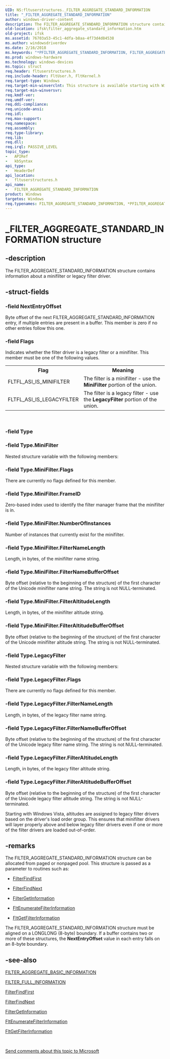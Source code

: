 ```yaml
---
UID: NS:fltuserstructures._FILTER_AGGREGATE_STANDARD_INFORMATION
title: "_FILTER_AGGREGATE_STANDARD_INFORMATION"
author: windows-driver-content
description: The FILTER_AGGREGATE_STANDARD_INFORMATION structure contains information about a minifilter or legacy filter driver.
old-location: ifsk\filter_aggregate_standard_information.htm
old-project: ifsk
ms.assetid: 76703a53-45c1-4dfa-b8aa-4f73d4d84538
ms.author: windowsdriverdev
ms.date: 2/16/2018
ms.keywords: "*PFILTER_AGGREGATE_STANDARD_INFORMATION, FILTER_AGGREGATE_STANDARD_INFORMATION, FILTER_AGGREGATE_STANDARD_INFORMATION structure [Installable File System Drivers], FltSystemStructures_2b06b94c-69dc-4b0c-a9bc-56bba1592036.xml, PFILTER_AGGREGATE_STANDARD_INFORMATION, PFILTER_AGGREGATE_STANDARD_INFORMATION structure pointer [Installable File System Drivers], _FILTER_AGGREGATE_STANDARD_INFORMATION, fltuserstructures/FILTER_AGGREGATE_STANDARD_INFORMATION, fltuserstructures/PFILTER_AGGREGATE_STANDARD_INFORMATION, ifsk.filter_aggregate_standard_information"
ms.prod: windows-hardware
ms.technology: windows-devices
ms.topic: struct
req.header: fltuserstructures.h
req.include-header: FltUser.h, FltKernel.h
req.target-type: Windows
req.target-min-winverclnt: This structure is available starting with Windows Vista.
req.target-min-winversvr: 
req.kmdf-ver: 
req.umdf-ver: 
req.ddi-compliance: 
req.unicode-ansi: 
req.idl: 
req.max-support: 
req.namespace: 
req.assembly: 
req.type-library: 
req.lib: 
req.dll: 
req.irql: PASSIVE_LEVEL
topic_type:
-	APIRef
-	kbSyntax
api_type:
-	HeaderDef
api_location:
-	fltuserstructures.h
api_name:
-	FILTER_AGGREGATE_STANDARD_INFORMATION
product: Windows
targetos: Windows
req.typenames: FILTER_AGGREGATE_STANDARD_INFORMATION, *PFILTER_AGGREGATE_STANDARD_INFORMATION
---
```


# _FILTER_AGGREGATE_STANDARD_INFORMATION structure


## -description


The FILTER_AGGREGATE_STANDARD_INFORMATION structure contains information about a minifilter or legacy filter driver.


## -struct-fields




### -field NextEntryOffset

Byte offset of the next FILTER_AGGREGATE_STANDARD_INFORMATION entry, if multiple entries are present in a buffer. This member is zero if no other entries follow this one.


### -field Flags

Indicates whether the filter driver is a legacy filter or a minifilter.  This member must be one of the following values.

<table>
<tr>
<th>Flag</th>
<th>Meaning</th>
</tr>
<tr>
<td>
FLTFL_ASI_IS_MINIFILTER

</td>
<td>
The filter is a minifilter - use the <b>MiniFilter</b> portion of the union.

</td>
</tr>
<tr>
<td>
FLTFL_ASI_IS_LEGACYFILTER

</td>
<td>
The filter is a legacy filter - use the <b>LegacyFilter</b> portion of the union.

</td>
</tr>
</table>
 


### -field Type


### -field Type.MiniFilter

Nested structure variable with the following members:


### -field Type.MiniFilter.Flags

There are currently no flags defined for this member.


### -field Type.MiniFilter.FrameID

Zero-based index used to identify the filter manager frame that the minifilter is in.


### -field Type.MiniFilter.NumberOfInstances

Number of instances that currently exist for the minifilter.


### -field Type.MiniFilter.FilterNameLength

Length, in bytes, of the minifilter name string.


### -field Type.MiniFilter.FilterNameBufferOffset

Byte offset (relative to the beginning of the structure) of the first character of the Unicode minifilter name string.  The string is not NULL-terminated.


### -field Type.MiniFilter.FilterAltitudeLength

Length, in bytes, of the minifilter altitude string.


### -field Type.MiniFilter.FilterAltitudeBufferOffset

Byte offset (relative to the beginning of the structure) of the first character of the Unicode minifilter altitude string. The string is not NULL-terminated.


### -field Type.LegacyFilter

Nested structure variable with the following members:


### -field Type.LegacyFilter.Flags

There are currently no flags defined for this member.


### -field Type.LegacyFilter.FilterNameLength

Length, in bytes, of the legacy filter name string.


### -field Type.LegacyFilter.FilterNameBufferOffset

Byte offset (relative to the beginning of the structure) of the first character of the Unicode legacy filter name string.  The string is not NULL-terminated.


### -field Type.LegacyFilter.FilterAltitudeLength

Length, in bytes, of the legacy filter altitude string.


### -field Type.LegacyFilter.FilterAltitudeBufferOffset

Byte offset (relative to the beginning of the structure) of the first character of the Unicode legacy filter altitude string.  The string is not NULL-terminated.

Starting with Windows Vista, altitudes are assigned to legacy filter drivers based on the driver's load order group.  This ensures that minifilter drivers will layer properly above and below legacy filter drivers even if one or more of the filter drivers are loaded out-of-order.


## -remarks



The FILTER_AGGREGATE_STANDARD_INFORMATION structure can be allocated from paged or nonpaged pool.  This structure is passed as a parameter to routines such as:

<ul>
<li>

<a href="https://msdn.microsoft.com/library/windows/hardware/ff540485">FilterFindFirst</a>


</li>
<li>

<a href="https://msdn.microsoft.com/library/windows/hardware/ff540488">FilterFindNext</a>


</li>
<li>

<a href="https://msdn.microsoft.com/library/windows/hardware/ff540500">FilterGetInformation</a>


</li>
<li>

<a href="https://msdn.microsoft.com/library/windows/hardware/ff542060">FltEnumerateFilterInformation</a>


</li>
<li>

<a href="https://msdn.microsoft.com/library/windows/hardware/ff543053">FltGetFilterInformation</a>


</li>
</ul>
The FILTER_AGGREGATE_STANDARD_INFORMATION structure must be aligned on a LONGLONG (8-byte) boundary. If a buffer contains two or more of these structures, the <b>NextEntryOffset</b> value in each entry falls on an 8-byte boundary.




## -see-also




<a href="https://msdn.microsoft.com/library/windows/hardware/ff541559">FILTER_AGGREGATE_BASIC_INFORMATION</a>



<a href="https://msdn.microsoft.com/library/windows/hardware/ff541587">FILTER_FULL_INFORMATION</a>



<a href="https://msdn.microsoft.com/library/windows/hardware/ff540485">FilterFindFirst</a>



<a href="https://msdn.microsoft.com/library/windows/hardware/ff540488">FilterFindNext</a>



<a href="https://msdn.microsoft.com/library/windows/hardware/ff540500">FilterGetInformation</a>



<a href="https://msdn.microsoft.com/library/windows/hardware/ff542060">FltEnumerateFilterInformation</a>



<a href="https://msdn.microsoft.com/library/windows/hardware/ff543053">FltGetFilterInformation</a>
 

 

<a href="mailto:wsddocfb@microsoft.com?subject=Documentation%20feedback [ifsk\ifsk]:%20FILTER_AGGREGATE_STANDARD_INFORMATION structure%20 RELEASE:%20(2/16/2018)&amp;body=%0A%0APRIVACY STATEMENT%0A%0AWe use your feedback to improve the documentation. We don't use your email address for any other purpose, and we'll remove your email address from our system after the issue that you're reporting is fixed. While we're working to fix this issue, we might send you an email message to ask for more info. Later, we might also send you an email message to let you know that we've addressed your feedback.%0A%0AFor more info about Microsoft's privacy policy, see http://privacy.microsoft.com/en-us/default.aspx." title="Send comments about this topic to Microsoft">Send comments about this topic to Microsoft</a>

